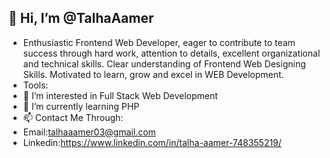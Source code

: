 ## 👋 Hi, I’m @TalhaAamer
- Enthusiastic Frontend Web Developer, eager to contribute to team success through hard work, attention to details, excellent organizational and technical skills. Clear understanding of Frontend Web Designing Skills. Motivated to learn, grow and excel in WEB Development.
- Tools:
- 👀 I’m interested in Full Stack Web Development
- 🌱 I’m currently learning PHP
- 📫 Contact Me Through: 
-  Email:talhaaamer03@gmail.com
-  Linkedin:https://www.linkedin.com/in/talha-aamer-748355219/

<!---
TalhaAamer/TalhaAamer is a ✨ special ✨ repository because its `README.md` (this file) appears on your GitHub profile.
You can click the Preview link to take a look at your changes.
--->

